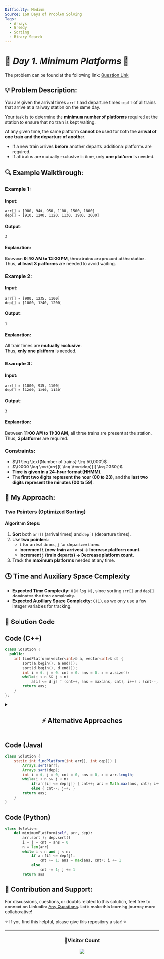 ```yaml
---
Difficulty: Medium
Source: 160 Days of Problem Solving
Tags:
  - Arrays
  - Greedy
  - Sorting
  - Binary Search
---
```


# 🚀 _Day 1. Minimum Platforms_ 🧠

The problem can be found at the following link: [Question Link](https://www.geeksforgeeks.org/batch/gfg-160-problems/track/greedy-gfg-160/problem/minimum-platforms-1587115620)

## 💡 **Problem Description:**

You are given the arrival times `arr[]` and departure times `dep[]` of all trains that arrive at a railway station on the same day.

Your task is to determine the **minimum number of platforms** required at the station to ensure that no train is kept waiting.

At any given time, the same platform **cannot** be used for both the **arrival of one train and the departure of another**.

- If a new train arrives **before** another departs, additional platforms are required.
- If all trains are mutually exclusive in time, only **one platform** is needed.

## 🔍 **Example Walkthrough:**

### **Example 1:**

#### **Input:**

```
arr[] = [900, 940, 950, 1100, 1500, 1800]
dep[] = [910, 1200, 1120, 1130, 1900, 2000]
```

#### **Output:**

```
3
```

#### **Explanation:**

Between **9:40 AM to 12:00 PM**, three trains are present at the station.  
Thus, **at least 3 platforms** are needed to avoid waiting.

### **Example 2:**

#### **Input:**

```
arr[] = [900, 1235, 1100]
dep[] = [1000, 1240, 1200]
```

#### **Output:**

```
1
```

#### **Explanation:**

All train times are **mutually exclusive**.  
Thus, **only one platform** is needed.

### **Example 3:**

#### **Input:**

```
arr[] = [1000, 935, 1100]
dep[] = [1200, 1240, 1130]
```

#### **Output:**

```
3
```

#### **Explanation:**

Between **11:00 AM to 11:30 AM**, all three trains are present at the station.  
Thus, **3 platforms** are required.

### **Constraints:**

- $\(1 \leq \text{Number of trains} \leq 50,000\)$
- $\(0000 \leq \text{arr}[i] \leq \text{dep}[i] \leq 2359\)$
- **Time is given in a 24-hour format (HHMM)**.
- The **first two digits represent the hour (00 to 23)**, and the **last two digits represent the minutes (00 to 59)**.

## 🎯 **My Approach:**

### **Two Pointers (Optimized Sorting)**

#### **Algorithm Steps:**

1. **Sort** both `arr[]` (arrival times) and `dep[]` (departure times).
2. Use **two pointers**:
   - `i` for arrival times, `j` for departure times.
   - **Increment `i` (new train arrives) → Increase platform count.**
   - **Increment `j` (train departs) → Decrease platform count.**
3. Track the **maximum platforms** needed at any time.

## 🕒 **Time and Auxiliary Space Complexity**

- **Expected Time Complexity:** `O(N log N)`, since sorting `arr[]` and `dep[]` dominates the time complexity.
- **Expected Auxiliary Space Complexity:** `O(1)`, as we only use a few integer variables for tracking.

## 📝 **Solution Code**

## **Code (C++)**

```cpp
class Solution {
  public:
    int findPlatform(vector<int>& a, vector<int>& d) {
        sort(a.begin(), a.end());
        sort(d.begin(), d.end());
        int i = 0, j = 0, cnt = 0, ans = 0, n = a.size();
        while(i < n && j < n)
            a[i] <= d[j] ? (cnt++, ans = max(ans, cnt), i++) : (cnt--, j++);
        return ans;
    }
};
```

<details>
<summary><h2 align="center">⚡ Alternative Approaches</h2></summary>

## **2️⃣ Priority Queue (Min Heap) Approach**

### **Algorithm Steps:**

1. **Sort the arrival times**.
2. **Use a min-heap** to track the earliest departure.
3. **For each arrival:**
   - If it occurs **before the earliest departure**, **increase platform count**.
   - Else, **pop the heap** (a train leaves) and reuse the platform.

### **Code (C++)**

```cpp
class Solution {
public:
    int findPlatform(vector<int>& a, vector<int>& d) {
        sort(a.begin(), a.end());
        sort(d.begin(), d.end());

        priority_queue<int, vector<int>, greater<int>> pq;
        int platforms = 0, maxPlatforms = 0;

        for (int i = 0; i < a.size(); i++) {
            while (!pq.empty() && pq.top() < a[i]) {
                pq.pop();
                platforms--;
            }
            pq.push(d[i]);
            platforms++;
            maxPlatforms = max(maxPlatforms, platforms);
        }
        return maxPlatforms;
    }
};
```

✅ **Time Complexity:** `O(N log N)`  
✅ **Space Complexity:** `O(N)`

## **3️⃣ Difference Array Approach (Efficient Counting)**

### **Algorithm Steps:**

1. **Use a map to store events:**
   - `+1` at arrival time
   - `-1` at departure time + 1
2. **Compute prefix sum** to get the maximum platforms needed.

### **Code (C++)**

```cpp
class Solution {
public:
    int findPlatform(vector<int>& a, vector<int>& d) {
        map<int, int> timeline;

        for (int i = 0; i < a.size(); i++) {
            timeline[a[i]]++;
            timeline[d[i] + 1]--;
        }

        int platforms = 0, maxPlatforms = 0;
        for (auto it = timeline.begin(); it != timeline.end(); ++it) {
            platforms += it->second;
            maxPlatforms = max(maxPlatforms, platforms);
        }
        return maxPlatforms;
    }
};
```

✅ **Time Complexity:** `O(N log N)`  
✅ **Space Complexity:** `O(N)`

## **Comparison of Approaches**

| **Approach**                         | ⏱️ **Time Complexity** | 🗂️ **Space Complexity** | ✅ **Pros**                            | ⚠️ **Cons**                         |
| ------------------------------------ | ---------------------- | ----------------------- | -------------------------------------- | ----------------------------------- |
| **Two Pointers (Optimized Sorting)** | 🟢 O(N log N)          | 🟢 O(1)                 | Simple & efficient for most cases      | Requires sorted arrival & departure |
| **Priority Queue (Min Heap)**        | 🟢 O(N log N)          | 🔴 O(N)                 | Best for dynamically tracking events   | Uses extra space for heap storage   |
| **Difference Array (Map)**           | 🟢 O(N log N)          | 🟡 O(N)                 | Efficient counting for large timelines | Requires additional map storage     |

✅ **Best Choice?**

- **Two Pointers** → **Best overall** for most cases due to simplicity and efficiency.
- **Priority Queue** → Useful **when tracking active platforms dynamically**.
- **Difference Array** → Works well for **efficient timeline counting**.

</details>

## **Code (Java)**

```java
class Solution {
    static int findPlatform(int arr[], int dep[]) {
        Arrays.sort(arr);
        Arrays.sort(dep);
        int i = 0, j = 0, cnt = 0, ans = 0, n = arr.length;
        while(i < n && j < n)
            if(arr[i] <= dep[j]) { cnt++; ans = Math.max(ans, cnt); i++; }
            else { cnt--; j++; }
        return ans;
    }
}
```

## **Code (Python)**

```python
class Solution:
    def minimumPlatform(self, arr, dep):
        arr.sort(); dep.sort()
        i = j = cnt = ans = 0
        n = len(arr)
        while i < n and j < n:
            if arr[i] <= dep[j]:
                cnt += 1; ans = max(ans, cnt); i += 1
            else:
                cnt -= 1; j += 1
        return ans
```

## 🎯 **Contribution and Support:**

For discussions, questions, or doubts related to this solution, feel free to connect on LinkedIn: [Any Questions](https://www.linkedin.com/in/patel-hetkumar-sandipbhai-8b110525a/). Let’s make this learning journey more collaborative!

⭐ If you find this helpful, please give this repository a star! ⭐

---

<div align="center">
  <h3><b>📍Visitor Count</b></h3>
</div>

<p align="center">
  <img src="https://profile-counter.glitch.me/Hunterdii/count.svg" />
</p>

